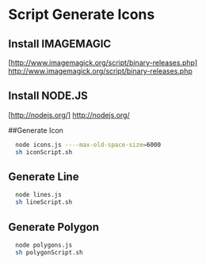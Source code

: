 Script Generate Icons
=====


## Install IMAGEMAGIC

[http://www.imagemagick.org/script/binary-releases.php] http://www.imagemagick.org/script/binary-releases.php

## Install NODE.JS

[http://nodejs.org/] http://nodejs.org/

##Generate Icon
~~~bash
  node icons.js ----max-old-space-size=6000
  sh iconScript.sh
~~~

## Generate Line
~~~bash
  node lines.js
  sh lineScript.sh
~~~

## Generate Polygon
~~~bash
  node polygons.js
  sh polygonScript.sh
~~~

